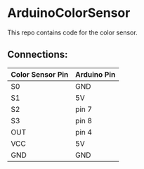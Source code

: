 # ArduinoColorSensor

This repo contains code for the color sensor.

## Connections:

| Color Sensor Pin | Arduino Pin |
| ---------------- | ----------- |
| S0 | GND |
| S1 | 5V |
| S2 | pin 7 |
| S3 | pin 8 |
| OUT | pin 4 |
| VCC | 5V |
| GND | GND |